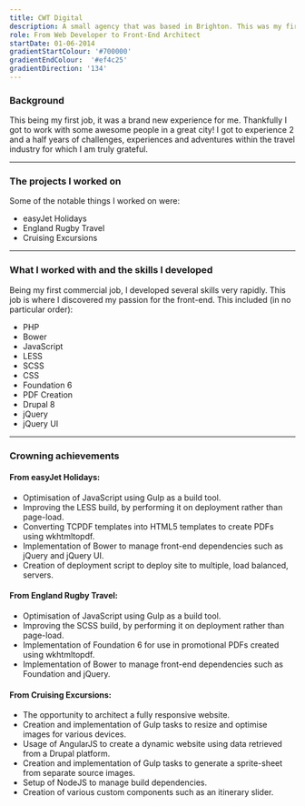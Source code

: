 ```yaml
---
title: CWT Digital
description: A small agency that was based in Brighton. This was my first major foray into the commercial world of web development. Here I was able to progress from a humble Web Developer to a Front-End Architect while learning quite a bit about the travel industry.
role: From Web Developer to Front-End Architect
startDate: 01-06-2014
gradientStartColour: '#700000'
gradientEndColour:  '#ef4c25'
gradientDirection: '134'
---
```


### Background
This being my first job, it was a brand new experience for me. Thankfully I got to work with some awesome people in a great city! I got to experience 2 and a half years of challenges, experiences and adventures within the travel industry for which I am truly grateful.

---

### The projects I worked on
Some of the notable things I worked on were:

- easyJet Holidays
- England Rugby Travel
- Cruising Excursions

---

### What I worked with and the skills I developed
Being my first commercial job, I developed several skills very rapidly. This job is where I discovered my passion for the front-end. This included (in no particular order):

- PHP
- Bower
- JavaScript
- LESS
- SCSS
- CSS
- Foundation 6
- PDF Creation
- Drupal 8
- jQuery
- jQuery UI

---

### Crowning achievements
#### From easyJet Holidays:
- Optimisation of JavaScript using Gulp as a build tool.
- Improving the LESS build, by performing it on deployment rather than page-load.
- Converting TCPDF templates into HTML5 templates to create PDFs using wkhtmltopdf.
- Implementation of Bower to manage front-end dependencies such as jQuery and jQuery UI.
- Creation of deployment script to deploy site to multiple, load balanced, servers.

#### From England Rugby Travel:
- Optimisation of JavaScript using Gulp as a build tool.
- Improving the SCSS build, by performing it on deployment rather than page-load.
- Implementation of Foundation 6 for use in promotional PDFs created using wkhtmltopdf.
- Implementation of Bower to manage front-end dependencies such as Foundation and jQuery.

#### From Cruising Excursions:
- The opportunity to architect a fully responsive website.
- Creation and implementation of Gulp tasks to resize and optimise images for various devices.
- Usage of AngularJS to create a dynamic website using data retrieved from a Drupal platform.
- Creation and implementation of Gulp tasks to generate a sprite-sheet from separate source images.
- Setup of NodeJS to manage build dependencies.
- Creation of various custom components such as an itinerary slider.
